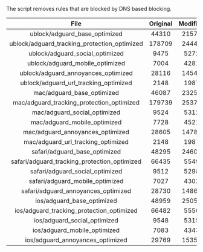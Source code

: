 The script removes rules that are blocked by DNS based blocking.


| File | Original | Modified |
|:----:|:-----:|:-----:|
| ublock/adguard_base_optimized | 44310 | 21577 |
| ublock/adguard_tracking_protection_optimized | 178709 | 24442 |
| ublock/adguard_social_optimized | 9475 | 5272 |
| ublock/adguard_mobile_optimized | 7004 | 4281 |
| ublock/adguard_annoyances_optimized | 28116 | 14544 |
| ublock/adguard_url_tracking_optimized | 2148 | 1987 |
| mac/adguard_base_optimized | 46087 | 23252 |
| mac/adguard_tracking_protection_optimized | 179739 | 25375 |
| mac/adguard_social_optimized | 9524 | 5312 |
| mac/adguard_mobile_optimized | 7728 | 4521 |
| mac/adguard_annoyances_optimized | 28605 | 14783 |
| mac/adguard_url_tracking_optimized | 2148 | 1987 |
| safari/adguard_base_optimized | 48295 | 24600 |
| safari/adguard_tracking_protection_optimized | 66435 | 5549 |
| safari/adguard_social_optimized | 9512 | 5298 |
| safari/adguard_mobile_optimized | 7027 | 4302 |
| safari/adguard_annoyances_optimized | 28730 | 14860 |
| ios/adguard_base_optimized | 48959 | 25058 |
| ios/adguard_tracking_protection_optimized | 66482 | 5556 |
| ios/adguard_social_optimized | 9548 | 5315 |
| ios/adguard_mobile_optimized | 7083 | 4343 |
| ios/adguard_annoyances_optimized | 29769 | 15357 |